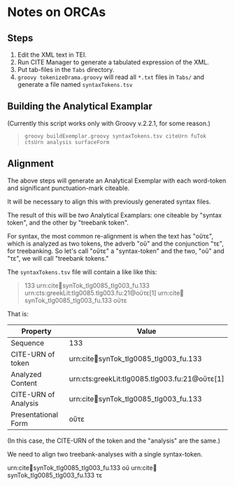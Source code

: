 # Notes on ORCAs

## Steps

1. Edit the XML text in TEI.
1. Run CITE Manager to generate a tabulated expression of the XML.
1. Put tab-files in the `Tabs` directory.
1. `groovy tokenizeDrama.groovy` will read all `*.txt` files in `Tabs/` and generate a file named `syntaxTokens.tsv`  

## Building the Analytical Examplar

(Currently this script works only with Groovy v.2.2.1, for some reason.)

> `groovy buildExemplar.groovy syntaxTokens.tsv citeUrn fuTok ctsUrn analysis surfaceForm`

## Alignment

The above steps will generate an Analytical Exemplar with each word-token and significant punctuation-mark citeable.

It will be necessary to align this with previously generated syntax files. 

The result of this will be *two* Analytical Examplars: one citeable by "syntax token", and the other by "treebank token".

For syntax, the most common re-alignment is when the text has "οὔτε", which is analyzed as two tokens, the adverb "οὔ" and the conjunction "τε", for treebanking. So let's call "οὔτε" a "syntax-token" and the two, "οὔ" and "τε", we will call "treebank tokens."

The `syntaxTokens.tsv` file will contain a like like this:

> 133	urn:cite:fu:synTok_tlg0085_tlg003_fu.133	urn:cts:greekLit:tlg0085.tlg003.fu:21@οὔτε[1]	urn:cite:fu:synTok_tlg0085_tlg003_fu.133	οὔτε

That is:

| Property | Value |
|----------|-------|
| Sequence | 133 |
| CITE-URN of token | urn:cite:fu:synTok_tlg0085_tlg003_fu.133 |
| Analyzed Content | urn:cts:greekLit:tlg0085.tlg003.fu:21@οὔτε[1] |
| CITE-URN of Analysis | urn:cite:fu:synTok_tlg0085_tlg003_fu.133 |
| Presentational Form | οὔτε |

(In this case, the CITE-URN of the token  and the "analysis" are the same.)

We need to align two treebank-analyses with a single syntax-token.



urn:cite:fu:synTok_tlg0085_tlg003_fu.133	οὔ
urn:cite:fu:synTok_tlg0085_tlg003_fu.133	τε

